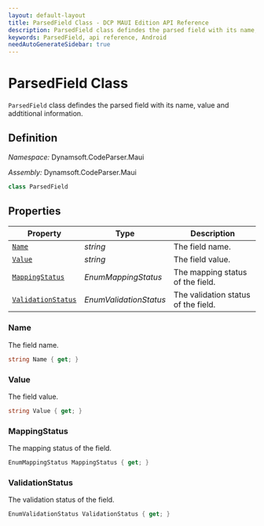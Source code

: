 ```yaml
---
layout: default-layout
title: ParsedField Class - DCP MAUI Edition API Reference
description: ParsedField class defindes the parsed field with its name, value and addtitional information.
keywords: ParsedField, api reference, Android
needAutoGenerateSidebar: true
---
```


# ParsedField Class

`ParsedField` class defindes the parsed field with its name, value and addtitional information.

## Definition

*Namespace:* Dynamsoft.CodeParser.Maui

*Assembly:* Dynamsoft.CodeParser.Maui

```csharp
class ParsedField
```

## Properties

| Property | Type | Description |
| -------- | ---- | ----------- |
| [`Name`](#name) | *string* | The field name. |
| [`Value`](#value) | *string* | The field value. |
| [`MappingStatus`](#mappingstatus) | *EnumMappingStatus* | The mapping status of the field. |
| [`ValidationStatus`](#validationstatus) | *EnumValidationStatus* | The validation status of the field. |

### Name

The field name.

```csharp
string Name { get; }
```

### Value

The field value.

```csharp
string Value { get; }
```

### MappingStatus

The mapping status of the field.

```csharp
EnumMappingStatus MappingStatus { get; }
```

### ValidationStatus

The validation status of the field.

```csharp
EnumValidationStatus ValidationStatus { get; }
```
